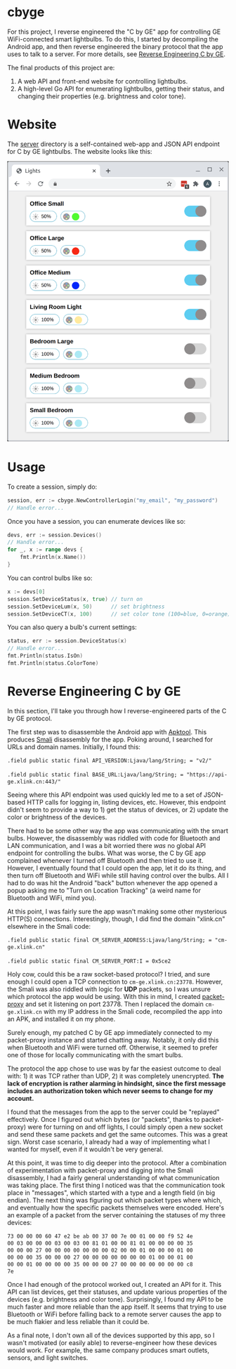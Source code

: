 # cbyge

For this project, I reverse engineered the "C by GE" app for controlling GE WiFi-connected smart lightbulbs. To do this, I started by decompiling the Android app, and then reverse engineered the binary protocol that the app uses to talk to a server. For more details, see [Reverse Engineering C by GE](#reverse-engineering-c-by-ge).

The final products of this project are:
  1. A web API and front-end website for controlling lightbulbs.
  2. A high-level Go API for enumerating lightbulbs, getting their status, and changing their properties (e.g. brightness and color tone).

# Website

The [server](server) directory is a self-contained web-app and JSON API endpoint for C by GE lightbulbs. The website looks like this:

![Screenshot of the website](server/screenshot/lights.png)

# Usage

To create a session, simply do:

```go
session, err := cbyge.NewControllerLogin("my_email", "my_password")
// Handle error...
```

Once you have a session, you can enumerate devices like so:

```go
devs, err := session.Devices()
// Handle error...
for _, x := range devs {
    fmt.Println(x.Name())
}
```

You can control bulbs like so:

```go
x := devs[0]
session.SetDeviceStatus(x, true) // turn on
session.SetDeviceLum(x, 50)      // set brightness
session.SetDeviceCT(x, 100)      // set color tone (100=blue, 0=orange)
```

You can also query a bulb's current settings:

```go
status, err := session.DeviceStatus(x)
// Handle error...
fmt.Println(status.IsOn)
fmt.Println(status.ColorTone)
```

# Reverse Engineering C by GE

In this section, I'll take you through how I reverse-engineered parts of the C by GE protocol.

The first step was to disassemble the Android app with [Apktool](https://ibotpeaches.github.io/Apktool/). This produces [Smali](https://github.com/JesusFreke/smali) disassembly for the app. Poking around, I searched for URLs and domain names. Initially, I found this:

```smali
.field public static final API_VERSION:Ljava/lang/String; = "v2/"

.field public static final BASE_URL:Ljava/lang/String; = "https://api-ge.xlink.cn:443/"
```

Seeing where this API endpoint was used quickly led me to a set of JSON-based HTTP calls for logging in, listing devices, etc. However, this endpoint didn't seem to provide a way to 1) get the status of devices, or 2) update the color or brightness of the devices.

There had to be some other way the app was communicating with the smart bulbs. However, the disassembly was riddled with code for Bluetooth and LAN communication, and I was a bit worried there *was* no global API endpoint for controlling the bulbs. What was worse, the C by GE app complained whenever I turned off Bluetooth and then tried to use it. However, I eventually found that I could open the app, let it do its thing, and then turn off Bluetooth and WiFi while still having control over the bulbs. All I had to do was hit the Android "back" button whenever the app opened a popup asking me to "Turn on Location Tracking" (a weird name for Bluetooth and WiFi, mind you).

At this point, I was fairly sure the app wasn't making some other mysterious HTTP(S) connections. Interestingly, though, I did find the domain "xlink.cn" elsewhere in the Smali code:

```smali
.field public static final CM_SERVER_ADDRESS:Ljava/lang/String; = "cm-ge.xlink.cn"

.field public static final CM_SERVER_PORT:I = 0x5ce2
```

Holy cow, could this be a raw socket-based protocol? I tried, and sure enough I could open a TCP connection to `cm-ge.xlink.cn:23778`. However, the Smali was also riddled with logic for **UDP** packets, so I was unsure which protocol the app would be using. With this in mind, I created [packet-proxy](https://github.com/unixpickle/packet-proxy) and set it listening on port 23778. Then I replaced the domain `cm-ge.xlink.cn` with my IP address in the Smali code, recompiled the app into an APK, and installed it on my phone.

Surely enough, my patched C by GE app immediately connected to my packet-proxy instance and started chatting away. Notably, it only did this when Bluetooth and WiFi were turned off. Otherwise, it seemed to prefer one of those for locally communicating with the smart bulbs.

The protocol the app chose to use was by far the easiest outcome to deal with: 1) it was TCP rather than UDP, 2) it was completely unencrypted. **The lack of encryption is rather alarming in hindsight, since the first message includes an authorization token which never seems to change for my account.**

I found that the messages from the app to the server could be "replayed" effectively. Once I figured out which bytes (or "packets", thanks to packet-proxy) were for turning on and off lights, I could simply open a new socket and send these same packets and get the same outcomes. This was a great sign. Worst case scenario, I already had a way of implementing what I wanted for myself, even if it wouldn't be very general.

At this point, it was time to dig deeper into the protocol. After a combination of experimentation with packet-proxy and digging into the Smali disassembly, I had a fairly general understanding of what communication was taking place. The first thing I noticed was that the communication took place in "messages", which started with a type and a length field (in big endian). The next thing was figuring out which packet types where which, and eventually how the specific packets themselves were encoded. Here's an example of a packet from the server containing the statuses of my three devices:

```
73 00 00 00 60 47 e2 be ab 00 37 00 7e 00 01 00 00 f9 52 4e
00 03 00 00 00 03 00 03 00 81 01 00 00 81 01 00 00 00 00 35
00 00 00 27 00 00 00 00 00 00 00 02 00 00 01 00 00 00 01 00
00 00 00 35 00 00 00 27 00 00 00 00 00 00 00 01 00 00 01 00
00 00 01 00 00 00 00 35 00 00 00 27 00 00 00 00 00 00 00 c8
7e 
```

Once I had enough of the protocol worked out, I created an API for it. This API can list devices, get their statuses, and update various properties of the devices (e.g. brightness and color tone). Surprisingly, I found my API to be much faster and more reliable than the app itself. It seems that trying to use Bluetooth or WiFi before falling back to a remote server causes the app to be much flakier and less reliable than it could be.

As a final note, I don't own all of the devices supported by this app, so I wasn't motivated (or easily able) to reverse-engineer how these devices would work. For example, the same company produces smart outlets, sensors, and light switches.
